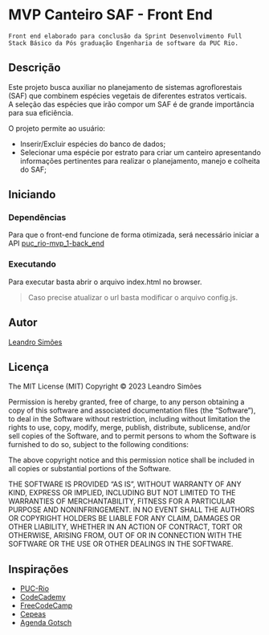 # MVP Canteiro SAF - Front End

    Front end elaborado para conclusão da Sprint Desenvolvimento Full Stack Básico da Pós graduação Engenharia de software da PUC Rio.

## Descrição

Este projeto busca auxiliar no planejamento de sistemas agroflorestais (SAF) que combinem espécies vegetais de diferentes estratos verticais.<br>
A seleção das espécies que irão compor um SAF é de grande importância para sua eficiência.

O projeto permite ao usuário:
- Inserir/Excluir espécies do banco de dados;
- Selecionar uma espécie por estrato para criar um canteiro apresentando informações pertinentes para realizar o planejamento, manejo e colheita do SAF; 

## Iniciando

### Dependências

Para que o front-end funcione de forma otimizada, será necessário iniciar a API [puc_rio-mvp_1-back_end](https://github.com/Leandr0SmS/puc_rio-mvp_1-back_end)

### Executando

Para executar basta abrir o arquivo index.html no browser. 

>Caso precise atualizar o url basta modificar o arquivo config.js.

## Autor
 
[Leandro Simões](https://github.com/Leandr0SmS)

## Licença

The MIT License (MIT)
Copyright © 2023 Leandro Simões

Permission is hereby granted, free of charge, to any person obtaining a copy of this software and associated documentation files (the “Software”), to deal in the Software without restriction, including without limitation the rights to use, copy, modify, merge, publish, distribute, sublicense, and/or sell copies of the Software, and to permit persons to whom the Software is furnished to do so, subject to the following conditions:

The above copyright notice and this permission notice shall be included in all copies or substantial portions of the Software.

THE SOFTWARE IS PROVIDED “AS IS”, WITHOUT WARRANTY OF ANY KIND, EXPRESS OR IMPLIED, INCLUDING BUT NOT LIMITED TO THE WARRANTIES OF MERCHANTABILITY, FITNESS FOR A PARTICULAR PURPOSE AND NONINFRINGEMENT. IN NO EVENT SHALL THE AUTHORS OR COPYRIGHT HOLDERS BE LIABLE FOR ANY CLAIM, DAMAGES OR OTHER LIABILITY, WHETHER IN AN ACTION OF CONTRACT, TORT OR OTHERWISE, ARISING FROM, OUT OF OR IN CONNECTION WITH THE SOFTWARE OR THE USE OR OTHER DEALINGS IN THE SOFTWARE.

## Inspirações

* [PUC-Rio](https://www.puc-rio.br/index.html)
* [CodeCademy](https://www.codecademy.com/)
* [FreeCodeCamp](https://www.freecodecamp.org/learn/)
* [Cepeas](https://www.cepeas.org/)
* [Agenda Gotsch](https://agendagotsch.com/)

